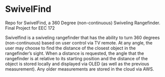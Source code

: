 # SwivelFind
Repo for SwivelFind, a 360 Degree (non-continuous) Swiveling Rangefinder. Final Project for EEC 172

Swivelfind is a swiveling rangefinder that has the ability to turn 360 degrees (non-continuous) based on user control via TV remote. At any angle, the user may choose to find the distance of the closest object in the rangefinder’s sight. When a distance is requested, the angle that the rangefinder is at relative to its starting position and the distance of the object is stored locally and displayed via OLED (as well as the previous measurement). Any older measurements are stored in the cloud via AWS.
